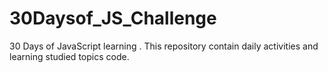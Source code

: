 # 30Daysof_JS_Challenge
30 Days of JavaScript learning . This repository contain daily activities and learning studied topics code.
